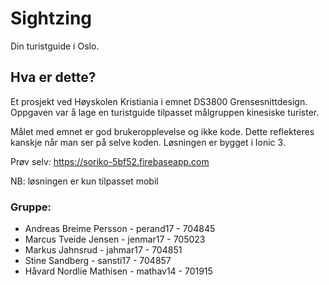 # Sightzing

Din turistguide i Oslo.

## Hva er dette?

Et prosjekt ved Høyskolen Kristiania i emnet DS3800 Grensesnittdesign. Oppgaven var å lage en turistguide tilpasset målgruppen kinesiske turister.

Målet med emnet er god brukeropplevelse og ikke kode. Dette reflekteres kanskje når man ser på selve koden. Løsningen er bygget i Ionic 3.

Prøv selv: https://soriko-5bf52.firebaseapp.com 

NB: løsningen er kun tilpasset mobil

### Gruppe:
- Andreas Breime Persson - perand17 - 704845
- Marcus Tveide Jensen - jenmar17 - 705023
- Markus Jahnsrud - jahmar17 - 704851
- Stine Sandberg - sansti17 - 704857
- Håvard Nordlie Mathisen - mathav14 - 701915
